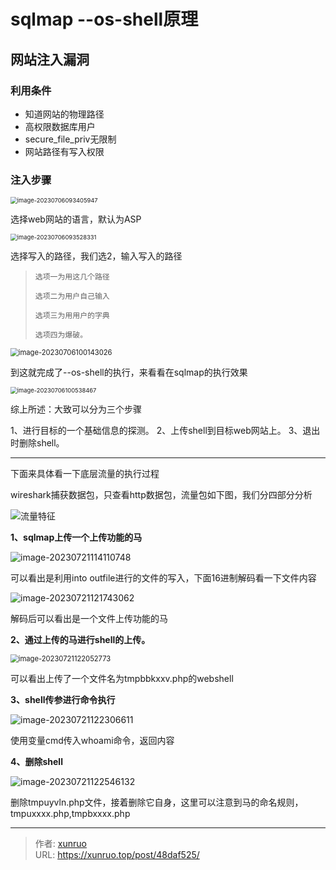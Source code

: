 # sqlmap --os-shell原理


## 网站注入漏洞

### 利用条件

- 知道网站的物理路径
- 高权限数据库用户
- secure_file_priv无限制
- 网站路径有写入权限

### 注入步骤

<img src="https://s1.vika.cn/space/2023/07/06/54f39494174d41dca2d40a9bec7f8dd5" alt="image-20230706093405947" style="zoom: 67%;" />

选择web网站的语言，默认为ASP

<img src="https://s1.vika.cn/space/2023/07/06/6e8f965d49e446f0a26dfaf7ced7f797" alt="image-20230706093528331" style="zoom:67%;" />

选择写入的路径，我们选2，输入写入的路径

> `选项一为用这几个路径`
>
> `选项二为用户自己输入`
>
> `选项三为用用户的字典`
>
> `选项四为爆破。`

<img src="https://s1.vika.cn/space/2023/07/06/9a5a8128d5e64af7968ac13f398a52a5" alt="image-20230706100143026" style="zoom:80%;" />

到这就完成了--os-shell的执行，来看看在sqlmap的执行效果

<img src="https://s1.vika.cn/space/2023/07/06/c1e4952117c448968c89cd6e7feb135e" alt="image-20230706100538467" style="zoom: 67%;" />

综上所述：大致可以分为三个步骤

1、进行目标的一个基础信息的探测。
2、上传shell到目标web网站上。
3、退出时删除shell。

------

下面来具体看一下底层流量的执行过程

wireshark捕获数据包，只查看http数据包，流量包如下图，我们分四部分分析

<img src="https://s1.vika.cn/space/2023/07/21/86436be6961e49abbd62bf12e0339c20" alt="流量特征"  />

**1、sqlmap上传一个上传功能的马**

<img src="https://s1.vika.cn/space/2023/07/21/fae8a60cb08245988ebd1cc0a2957592" alt="image-20230721114110748"  />

可以看出是利用into outfile进行的文件的写入，下面16进制解码看一下文件内容

<img src="https://s1.vika.cn/space/2023/07/21/e8274d84a7844e60902056661ce27500" alt="image-20230721121743062"  />

解码后可以看出是一个文件上传功能的马

**2、通过上传的马进行shell的上传。**

<img src="https://s1.vika.cn/space/2023/07/21/a8eccd6c8b2e41dab2baa8b9e944f0c6" alt="image-20230721122052773" style="zoom:80%;" />

可以看出上传了一个文件名为tmpbbkxxv.php的webshell

**3、shell传参进行命令执行**

![image-20230721122306611](https://s1.vika.cn/space/2023/07/21/1e6e7862445546db9d18b5bbca1b9f42)

使用变量cmd传入whoami命令，返回内容

**4、删除shell**

![image-20230721122546132](https://s1.vika.cn/space/2023/07/21/af684bc0cc244281911bcf60a200827a)

删除tmpuyvln.php文件，接着删除它自身，这里可以注意到马的命名规则，tmpuxxxx.php,tmpbxxxx.php


---

> 作者: [xunruo](https://xunruo.top)  
> URL: https://xunruo.top/post/48daf525/  

